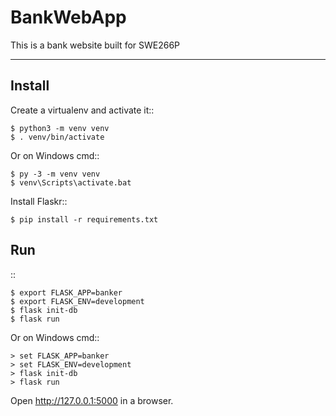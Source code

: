 # BankWebApp
This is a bank website built for SWE266P
___

Install
-------

Create a virtualenv and activate it::

    $ python3 -m venv venv
    $ . venv/bin/activate

Or on Windows cmd::

    $ py -3 -m venv venv
    $ venv\Scripts\activate.bat

Install Flaskr::

    $ pip install -r requirements.txt

Run
---

::

    $ export FLASK_APP=banker
    $ export FLASK_ENV=development
    $ flask init-db
    $ flask run

Or on Windows cmd::

    > set FLASK_APP=banker
    > set FLASK_ENV=development
    > flask init-db
    > flask run

Open http://127.0.0.1:5000 in a browser.
